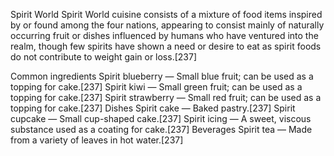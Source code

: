 Spirit World
Spirit World cuisine consists of a mixture of food items inspired by or found among the four nations, appearing to consist mainly of naturally occurring fruit or dishes influenced by humans who have ventured into the realm, though few spirits have shown a need or desire to eat as spirit foods do not contribute to weight gain or loss.[237]

Common ingredients
Spirit blueberry — Small blue fruit; can be used as a topping for cake.[237]
Spirit kiwi — Small green fruit; can be used as a topping for cake.[237]
Spirit strawberry — Small red fruit; can be used as a topping for cake.[237]
Dishes
Spirit cake — Baked pastry.[237]
Spirit cupcake — Small cup-shaped cake.[237]
Spirit icing — A sweet, viscous substance used as a coating for cake.[237]
Beverages
Spirit tea — Made from a variety of leaves in hot water.[237]